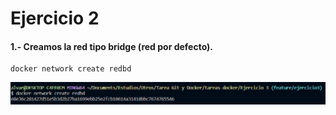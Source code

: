 # Ejercicio 2
#### 1.- Creamos la red tipo bridge (red por defecto).

```
docker network create redbd
```
![Captura arranque contenedor](Imagenes/red01.png)

